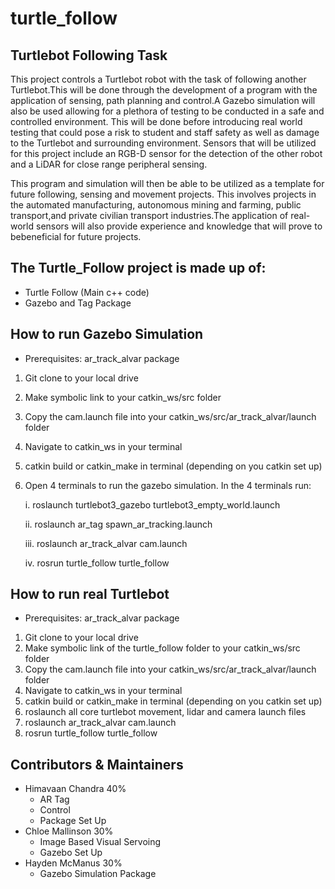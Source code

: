 # turtle_follow
## Turtlebot Following Task
This project controls a Turtlebot robot with the task of following another Turtlebot.This will be done through the development of a program with the application of sensing, path planning and control.A  Gazebo  simulation  will  also  be  used  allowing  for  a  plethora  of  testing  to  be  conducted  in  a  safe  and controlled environment. This will be done before introducing real world testing that could pose a risk to student and staff safety as well as damage to the Turtlebot and surrounding environment. Sensors that will be utilized for this project include an RGB-D sensor for the detection of the other robot and a LiDAR for close range peripheral sensing.


This program and simulation will then be able to be utilized as a template for future following, sensing and movement projects. This involves projects in the automated manufacturing, autonomous mining and farming, public transport,and private civilian transport industries.The application of real-world sensors will also provide experience and knowledge that will prove to bebeneficial for future projects.

## The Turtle_Follow project is made up of:
* Turtle Follow (Main c++ code)
* Gazebo and Tag Package

## How to run Gazebo Simulation
* Prerequisites: ar_track_alvar package
1. Git clone to your local drive
2. Make symbolic link to your catkin_ws/src folder
3. Copy the cam.launch file into your catkin_ws/src/ar_track_alvar/launch folder
4. Navigate to catkin_ws in your terminal
5. catkin build or catkin_make in terminal (depending on you catkin set up)
6. Open 4 terminals to run the gazebo simulation. In the 4 terminals run:

    i. roslaunch turtlebot3_gazebo turtlebot3_empty_world.launch
    
    ii. roslaunch ar_tag spawn_ar_tracking.launch

    iii. roslaunch ar_track_alvar cam.launch

    iv. rosrun turtle_follow turtle_follow

## How to run real Turtlebot
* Prerequisites: ar_track_alvar package
1. Git clone to your local drive
2. Make symbolic link of the turtle_follow folder to your catkin_ws/src folder
3. Copy the cam.launch file into your catkin_ws/src/ar_track_alvar/launch folder
4. Navigate to catkin_ws in your terminal
5. catkin build or catkin_make in terminal (depending on you catkin set up)
6. roslaunch all core turtlebot movement, lidar and camera launch files
7. roslaunch ar_track_alvar cam.launch
8. rosrun turtle_follow turtle_follow

## Contributors & Maintainers
- Himavaan Chandra 40%
    - AR Tag
    - Control
    - Package Set Up
- Chloe Mallinson 30%
    - Image Based Visual Servoing
    - Gazebo Set Up
- Hayden McManus 30%
    - Gazebo Simulation Package